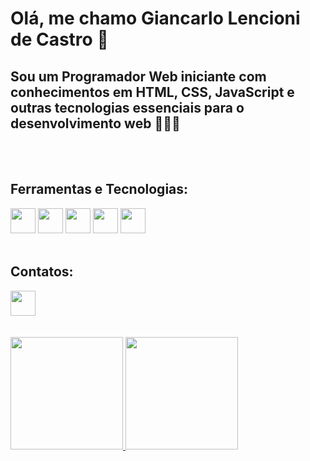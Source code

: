 # Olá, me chamo Giancarlo Lencioni de Castro 👋

## Sou um Programador Web iniciante com conhecimentos em HTML, CSS, JavaScript e outras tecnologias essenciais para o desenvolvimento web 👨🏻‍💻 
<br><br/>

## Ferramentas e Tecnologias:

<img src="https://cdn.jsdelivr.net/gh/devicons/devicon@latest/icons/html5/html5-original.svg" width="40" height="40" />                                                                <img src="https://cdn.jsdelivr.net/gh/devicons/devicon@latest/icons/css3/css3-original.svg" width="40" height="40" />                                                                  <img src="https://cdn.jsdelivr.net/gh/devicons/devicon@latest/icons/javascript/javascript-original.svg" width="40" height="40" /> 
<img src="https://cdn.jsdelivr.net/gh/devicons/devicon@latest/icons/react/react-original.svg" width="40" height="40" /> 
<img loading="lazy" src="https://cdn.jsdelivr.net/gh/devicons/devicon/icons/git/git-original.svg" width="40" height="40"/>
<br><br/>

## Contatos:

<div>
<a href="https://www.linkedin.com/in/giancarlo-lencioni-de-castro" target="_blank"><img src="https://cdn.jsdelivr.net/gh/devicons/devicon@latest/icons/linkedin/linkedin-original.svg" width="40" height="40"></a>  
</div>
<br><br/>

<div>
<a href="https://github.com/giancarlolencioni">
<img loading="lazy" height="180em" src="https://github-readme-stats.vercel.app/api/top-langs/?username=giancarlolencioni&layout=compact&langs_count=7&theme=dracula"/>
<img loading="lazy" height="180em" src="https://github-readme-stats.vercel.app/api?username=giancarlolencioni&show_icons=true&theme=dracula&include_all_commits=true&count_private=true"/>
</div>
